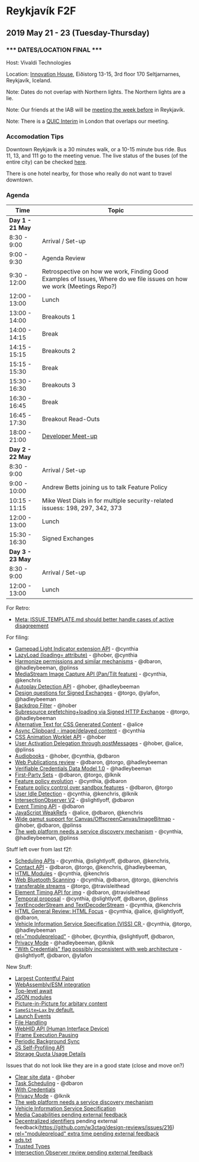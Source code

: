 # Reykjavík F2F
## 2019 May 21 - 23 (Tuesday-Thursday)

### *** DATES/LOCATION FINAL ***

Host: Vivaldi Technologies

Location: [Innovation House](https://goo.gl/maps/nqiMxKtu1RL2), Eiðistorg 13-15, 3rd floor 170 Seltjarnarnes, Reykjavík, Iceland.

Note: Dates do not overlap with Northern lights. The Northern lights are a lie.

Note: Our friends at the IAB will be [meeting the week before](https://www.iab.org/wiki/index.php/2019_Retreat) in Reykjavík.

Note: There is a [QUIC Interim](https://github.com/quicwg/wg-materials/blob/master/interim-19-05/arrangements.md) in London that overlaps our meeting.

### Accomodation Tips

Downtown Reykjavík is a 30 minutes walk, or a 10-15 minute bus ride. Bus 11, 13, and 111 go to the meeting venue. The live status of the buses (of the entire city) can be checked [here](https://www.straeto.is/en).

There is one hotel nearby, for those who really do not want to travel downtown.

### Agenda

Time | Topic 
------- | -------
| **Day 1 - 21 May** |
| 8:30 - 9:00 | Arrival / Set-up
| 9:00 - 9:30 | Agenda Review
| 9:30 - 12:00 | Retrospective on how we work, Finding Good Examples of Issues, Where do we file issues on how we work (Meetings Repo?)
| 12:00 - 13:00 | Lunch
| 13:00 - 14:00 | Breakouts 1
| 14:00 - 14:15 | Break
| 14:15 - 15:15 | Breakouts 2
| 15:15 - 15:30 | Break
| 15:30 - 16:30 | Breakouts 3
| 16:30 - 16:45 | Break
| 16:45 - 17:30 | Breakout Read-Outs
| 18:00 - 21:00 | [Developer Meet-up](https://ti.to/w3c-tag/meet-the-tag-reykjavik)
| **Day 2 - 22 May** |
| 8:30 - 9:00 | Arrival / Set-up  
| 9:00 - 10:00 | Andrew Betts joining us to talk Feature Policy 
| 10:15 - 11:15 | Mike West Dials in for multiple security-related issuess: 198, 297, 342, 373
| 12:00 - 13:00 | Lunch
| 15:30 - 16:30 | Signed Exchanges
| **Day 3 - 23 May** |
| 8:30 - 9:00 | Arrival / Set-up
| 12:00 - 13:00 | Lunch

For Retro:
* [Meta: ISSUE_TEMPLATE.md should better handle cases of active disagreement](https://github.com/w3ctag/design-reviews/issues/368)

For filing:
* [Gamepad Light Indicator extension API](https://github.com/w3ctag/design-reviews/issues/362) - @cynthia
* [LazyLoad (loading= attribute)](https://github.com/w3ctag/design-reviews/issues/361) - @hober, @cynthia
* [Harmonize permissions and similar mechanisms](https://github.com/w3ctag/design-reviews/issues/360) - @dbaron, @hadleybeeman, @plinss
* [MediaStream Image Capture API (Pan/Tilt feature)](https://github.com/w3ctag/design-reviews/issues/358) - @cynthia, @kenchris
* [Autoplay Detection API](https://github.com/w3ctag/design-reviews/issues/356) - @hober, @hadleybeeman
* [Design questions for Signed Exchanges](https://github.com/w3ctag/design-reviews/issues/354) - @torgo, @ylafon, @hadleybeeman
* [Backdrop Filter](https://github.com/w3ctag/design-reviews/issues/353) - @hober
* [Subresource prefetching+loading via Signed HTTP Exchange](https://github.com/w3ctag/design-reviews/issues/352) - @torgo, @hadleybeeman
* [Alternative Text for CSS Generated Content](https://github.com/w3ctag/design-reviews/issues/351) - @alice
* [Async Clipboard - image/delayed content](https://github.com/w3ctag/design-reviews/issues/350) - @cynthia
* [CSS Animation Worklet API](https://github.com/w3ctag/design-reviews/issues/349) - @hober
* [User Activation Delegation through postMessages](https://github.com/w3ctag/design-reviews/issues/347) - @hober, @alice, @plinss
* [Audiobooks](https://github.com/w3ctag/design-reviews/issues/345) - @hober, @cynthia, @dbaron
* [Web Publications review](https://github.com/w3ctag/design-reviews/issues/344) - @dbaron, @torgo, @hadleybeeman
* [Verifiable Credentials Data Model 1.0](https://github.com/w3ctag/design-reviews/issues/343) - @hadleybeeman
* [First-Party Sets](https://github.com/w3ctag/design-reviews/issues/342) - @dbaron, @torgo, @lknik
* [Feature policy evolution](https://github.com/w3ctag/design-reviews/issues/341) - @cynthia, @dbaron
* [Feature policy control over sandbox features](https://github.com/w3ctag/design-reviews/issues/339) - @dbaron, @torgo
* [User Idle Detection](https://github.com/w3ctag/design-reviews/issues/336) - @cynthia, @kenchris, @lknik
* [IntersectionObserver V2](https://github.com/w3ctag/design-reviews/issues/328) - @slightlyoff, @dbaron
* [Event Timing API](https://github.com/w3ctag/design-reviews/issues/324) - @dbaron
* [JavaScript WeakRefs](https://github.com/w3ctag/design-reviews/issues/321) - @alice, @dbaron, @kenchris
* [Wide gamut support for Canvas/OffscreenCanvas/ImageBitmap](https://github.com/w3ctag/design-reviews/issues/315) - @hober, @dbaron, @plinss
* [The web platform needs a service discovery mechanism](https://github.com/w3ctag/design-reviews/issues/240) - @cynthia, @hadleybeeman, @plinss

Stuff left over from last f2f:
* [Scheduling APIs](https://github.com/w3ctag/design-reviews/issues/338) - @cynthia, @slightlyoff, @dbaron, @kenchris,
* [Contact API](https://github.com/w3ctag/design-reviews/issues/337) - @dbaron, @torgo, @kenchris, @hadleybeeman,
* [HTML Modules](https://github.com/w3ctag/design-reviews/issues/334) - @cynthia, @kenchris
* [Web Bluetooth Scanning](https://github.com/w3ctag/design-reviews/issues/333) - @cynthia, @dbaron, @torgo, @kenchris
* [transferable streams](https://github.com/w3ctag/design-reviews/issues/332) - @torgo, @travisleithead
* [Element Timing API for img](https://github.com/w3ctag/design-reviews/issues/326) - @dbaron, @travisleithead
* [Temporal proposal](https://github.com/w3ctag/design-reviews/issues/311) - @cynthia, @slightlyoff, @dbaron, @plinss
* [TextEncoderStream and TextDecoderStream](https://github.com/w3ctag/design-reviews/issues/282) - @cynthia, @kenchris
* [HTML General Review: HTML Focus](https://github.com/w3ctag/design-reviews/issues/257) - @cynthia, @alice, @slightlyoff, @dbaron,
* [Vehicle Information Service Specification (VISS) CR ](https://github.com/w3ctag/design-reviews/issues/234) - @cynthia, @torgo, @hadleybeeman
* [<link> rel="modulepreload"](https://github.com/w3ctag/design-reviews/issues/213) - @hober, @cynthia, @slightlyoff, @dbaron,
* [Privacy Mode](https://github.com/w3ctag/design-reviews/issues/101) - @hadleybeeman, @lknik
* ["With Credentials" flag possibly inconsistent with web architecture](https://github.com/w3ctag/design-reviews/issues/76) - @slightlyoff, @dbaron, @ylafon

New Stuff:
* [Largest Contentful Paint](https://github.com/w3ctag/design-reviews/issues/378)
* [WebAssembly/ESM integration](https://github.com/w3ctag/design-reviews/issues/377 )
* [Top-level await](https://github.com/w3ctag/design-reviews/issues/376)
* [JSON modules](https://github.com/w3ctag/design-reviews/issues/375)
* [Picture-in-Picture for arbitary content](https://github.com/w3ctag/design-reviews/issues/374)
* [`SameSite=Lax` by default.](https://github.com/w3ctag/design-reviews/issues/373)
* [Launch Events](https://github.com/w3ctag/design-reviews/issues/372)
* [File Handling](https://github.com/w3ctag/design-reviews/issues/371)
* [WebHID API (Human Interface Device)](https://github.com/w3ctag/design-reviews/issues/370)
* [IFrame Execution Pausing](https://github.com/w3ctag/design-reviews/issues/369)
* [Periodic Background Sync](https://github.com/w3ctag/design-reviews/issues/367)
* [JS Self-Profiling API](https://github.com/w3ctag/design-reviews/issues/366)
* [Storage Quota Usage Details](https://github.com/w3ctag/design-reviews/issues/365)

Issues that do not look like they are in a good state (close and move on?)
* [Clear site data](https://github.com/w3ctag/design-reviews/issues/62) - @hober
* [Task Scheduling](https://github.com/w3ctag/design-reviews/issues/72) - @dbaron
* [With Credentials](https://github.com/w3ctag/design-reviews/issues/76) 
* [Privacy Mode](https://github.com/w3ctag/design-reviews/issues/101) - @lknik
* [The web platform needs a service discovery mechanism](https://github.com/w3ctag/design-reviews/issues/240)
* [Vehicle Information Service Specification ](https://github.com/w3ctag/design-reviews/issues/234)
* [Media Capabilities pending external feedback](https://github.com/w3ctag/design-reviews/issues/218)
* [Decentralized identifiers](DIDs) pending external feedback(https://github.com/w3ctag/design-reviews/issues/216)
* [<link> rel="modulepreload" extra time pending external feedback](https://github.com/w3ctag/design-reviews/issues/213)
* [ads.txt](https://github.com/w3ctag/design-reviews/issues/201)
* [Trusted Types](https://github.com/w3ctag/design-reviews/issues/198)
* [Intersection Observer review pending external feedback](https://github.com/w3ctag/design-reviews/issues/197)
